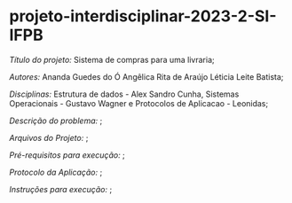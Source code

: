 # projeto-interdisciplinar-2023-2-SI-IFPB

*Título do projeto:* Sistema de compras para uma livraria;

*Autores:* 
Ananda Guedes do Ó
Angêlica Rita de Araújo
Léticia Leite Batista;

*Disciplinas:* Estrutura de dados - Alex Sandro Cunha, Sistemas Operacionais - Gustavo Wagner e Protocolos de Aplicacao - Leonidas;

*Descrição do problema:* ;

*Arquivos do Projeto:* ;

*Pré-requisitos para execução:* ;

*Protocolo da Aplicação:* ;

*Instruções para execução:* ;

